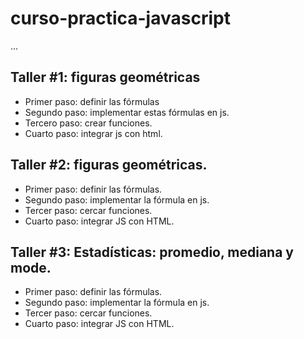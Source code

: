 # curso-practica-javascript

...

## Taller #1: figuras geométricas

- Primer paso: definir las fórmulas
- Segundo paso: implementar estas fórmulas en js.
- Tercero paso: crear funciones.
- Cuarto paso: integrar js con html.

## Taller #2: figuras geométricas.

 - Primer paso: definir las fórmulas.
 - Segundo paso: implementar la fórmula en js.
 - Tercer paso: cercar funciones.
 - Cuarto paso: integrar JS con HTML.

 ## Taller #3: Estadísticas: promedio, mediana y mode.

 - Primer paso: definir las fórmulas.
 - Segundo paso: implementar la fórmula en js.
 - Tercer paso: cercar funciones.
 - Cuarto paso: integrar JS con HTML.